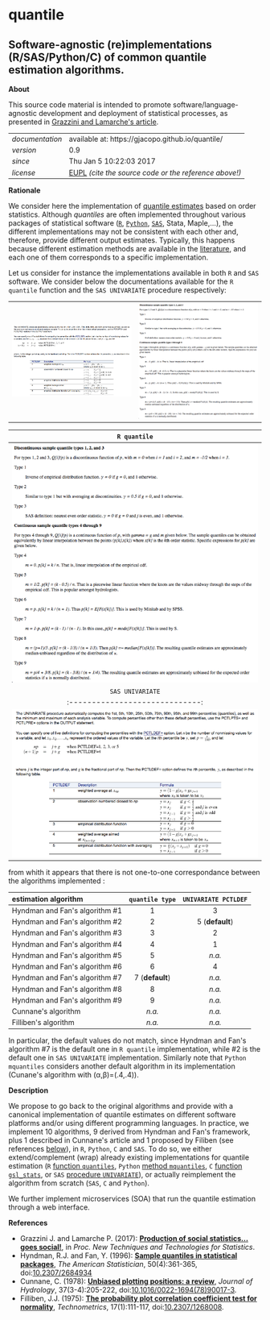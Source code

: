 quantile
======

Software-agnostic (re)implementations (R/SAS/Python/C) of common quantile estimation algorithms.
---

**About**

This source code material is intended to promote software/language-agnostic development and deployment of statistical processes, as presented in [Grazzini and Lamarche's article](#References). 

<table align="center">
    <tr> <td align="left"><i>documentation</i></td> <td align="left">available at: https://gjacopo.github.io/quantile/</td> </tr> 
    <tr> <td align="left"><i>version</i></td> <td align="left">0.9</td> </tr> 
    <tr> <td align="left"><i>since</i></td> <td align="left">Thu Jan  5 10:22:03 2017</td> </tr> 
    <tr> <td align="left"><i>license</i></td> <td align="left"><a href="https://joinup.ec.europa.eu/sites/default/files/eupl1.1.-licence-en_0.pdfEUPL">EUPL</a>  <i>(cite the source code or the reference above!)</i> </td> </tr> 
</table>

**Rationale**

We consider here the implementation of [quantile estimates](http://www.math.ntu.edu.tw/~hchen/teaching/LargeSample/notes/noteorder.pdf) based on order statistics. 
Although _quantiles_ are often implemented throughout various packages of statistical software ([`R`](https://www.r-project.org), [`Python`](https://www.python.org), [`SAS`](http://www.sas.com/), Stata, Maple,…), the different implementations may not be consistent with each other and, therefore, provide different output estimates. 
Typically, this happens because different estimation methods are available in the [literature](http://mathworld.wolfram.com/Quantile.html), and each one of them corresponds to a specific implementation. 

Let us consider for instance the implementations available in both `R` and `SAS` software. We consider below the documentations available for the `R quantile` function and the `SAS UNIVARIATE` procedure respectively: 
<table>
<tr>
<td><kbd><img src="docs/doc_sas.png" width="500"> </kbd></td>
<td><kbd><img src="docs/doc_r.png" width="500"> </kbd></td>
</tr>
</table>

|         `R quantile`          |
|:-----------------------------:|
|   ![doc_r](docs/doc_r.png)    |
|      `SAS UNIVARIATE`         |
|:-----------------------------:|
|  ![doc_sas](docs/doc_sas.png) |

from whith it appears that there is not one-to-one correspondance between the algorithms implemented :

|     estimation algorithm        | `quantile type` | `UNIVARIATE PCTLDEF` |
|:--------------------------------|:---------------:|:--------------------:|
| Hyndman and Fan's algorithm \#1 |        1        |           3          |
| Hyndman and Fan's algorithm \#2 |        2        |    5 (**default**)   |
| Hyndman and Fan's algorithm \#3 |        3        |           2          | 
| Hyndman and Fan's algorithm \#4 |        4        |           1          | 
| Hyndman and Fan's algorithm \#5 |        5        |         _n.a._       | 
| Hyndman and Fan's algorithm \#6 |        6        |           4          |
| Hyndman and Fan's algorithm \#7 | 7 (**default**) |         _n.a._       |
| Hyndman and Fan's algorithm \#8 |        8        |         _n.a._       |
| Hyndman and Fan's algorithm \#9 |        9        |         _n.a._       |
| Cunnane's algorithm             |      _n.a._     |         _n.a._       |
| Filliben's  algorithm           |      _n.a._     |         _n.a._       |

In particular, the default values do not match, since Hyndman and Fan's algorithm \#7 is the default one in `R quantile`
implementation, while \#2 is the default one in `SAS UNIVARIATE` implementation. Similarly note that `Python mquantiles`
considers another default algorithm in its implementation (Cunane's algorithm with (&alpha;,&beta;)=(.4,.4)).


**Description**

We propose to go back to the original algorithms and provide with a canonical implementation of quantile estimates on different software platforms and/or using different programming languages. In practice, we implement 10 algorithms, 9 derived from Hyndman and Fan's framework, plus 1 described in Cunnane's article and 1 proposed by Filiben (see references [below](#References)), in `R`, `Python`, `C` and `SAS`. To do so, we either extend/complement (wrap) already existing implementations for quantile estimation (`R` [function `quantiles`](http://stat.ethz.ch/R-manual/R-devel/library/stats/html/quantile.html), `Python` [method `mquantiles`](http://docs.scipy.org/doc/scipy/reference/generated/scipy.stats.mstats.mquantiles.html), `C` [function `gsl_stats`](https://www.gnu.org/software/gsl/manual/html_node/Median-and-Percentiles.html), or `SAS` [procedure `UNIVARIATE`](http://support.sas.com/documentation/cdl/en/procstat/66703/HTML/default/viewer.htm#procstat_univariate_syntax01.htm)), or actually reimplement the algorithm from scratch (`SAS`, `C` and `Python`).

We further implement microservices (SOA) that run the quantile estimation through a web interface.

**<a name="References"></a>References**

* Grazzini J. and Lamarche P. (2017): [**Production of social statistics... goes social!**](https://www.conference-service.com/NTTS2017/documents/agenda/data/abstracts/abstract_124.html), in _Proc.  New Techniques and Technologies for Statistics_.
* Hyndman, R.J. and Fan, Y. (1996): [**Sample quantiles in statistical packages**](https://www.amherst.edu/media/view/129116/original/Sample+Quantiles.pdf), _The American Statistician_, 50(4):361-365, doi:[10.2307/2684934](http://www.jstor.org/stable/2684934)
* Cunnane, C. (1978): [**Unbiased plotting positions: a review**](http://www.sciencedirect.com/science/article/pii/0022169478900173), _Journal of Hydrology_, 37(3-4):205-222, doi:[10.1016/0022-1694(78)90017-3](https://dx.doi.org/10.1016/0022-1694(78)90017-3).
* Filliben, J.J. (1975): [**The probability plot correlation coefficient test for normality**](http://www1.cmc.edu/pages/faculty/MONeill/Math152/Handouts/filliben.pdf), _Technometrics_, 17(1):111-117, doi:[10.2307/1268008](https://dx.doi.org/10.2307/1268008).
